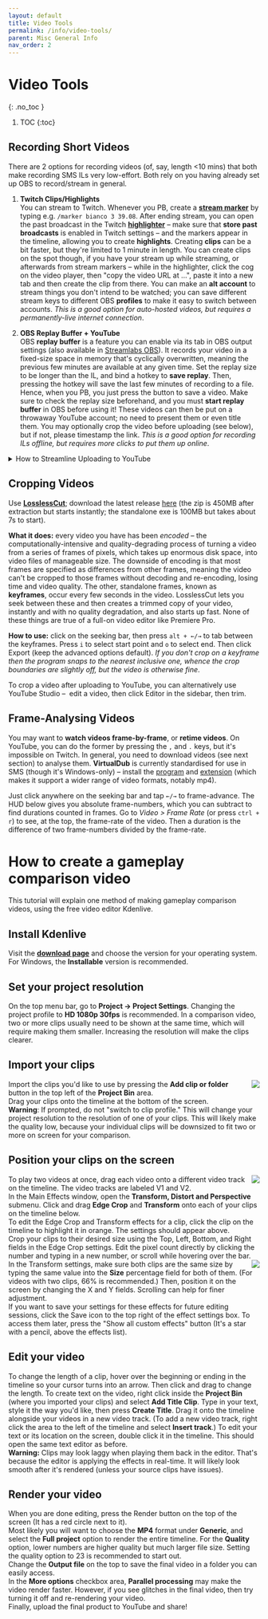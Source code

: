 ```yaml
---
layout: default
title: Video Tools
permalink: /info/video-tools/
parent: Misc General Info
nav_order: 2
---
```


# Video Tools
{: .no_toc }

1. TOC
{:toc}

## Recording Short Videos
There are 2 options for recording videos (of, say, length <10 mins) that both make recording SMS ILs very low-effort. Both rely on you having already set up OBS to record/stream in general.

1. **Twitch Clips/Highlights**  
You can stream to Twitch. Whenever you PB, create a [**stream marker**](https://help.twitch.tv/s/article/creating-highlights-and-stream-markers) by typing e.g. `/marker bianco 3 39.08`. After ending stream, you can open the past broadcast in the Twitch [**highlighter**](https://help.twitch.tv/s/article/creating-highlights-and-stream-markers) – make sure that **store past broadcasts** is enabled in Twitch settings – and the markers appear in the timeline, allowing you to create **highlights**. Creating **clips** can be a bit faster, but they're limited to 1 minute in length. You can create clips on the spot though, if you have your stream up while streaming, or afterwards from stream markers – while in the highlighter, click the cog on the video player, then "copy the video URL at ...", paste it into a new tab and then create the clip from there. You can make an **alt account** to stream things you don't intend to be watched; you can save different stream keys to different OBS **profiles** to make it easy to switch between accounts. *This is a good option for auto-hosted videos, but requires a permanently-live internet connection*.

2. **OBS Replay Buffer + YouTube**  
OBS **replay buffer** is a feature you can enable via its tab in OBS output settings (also available in [Streamlabs OBS](https://streamlabs.com/content-hub/post/instant-replays-in-streamlabs-obs)). It records your video in a fixed-size space in memory that's cyclically overwritten, meaning the previous few minutes are available at any given time. Set the replay size to be longer than the IL, and bind a hotkey to **save replay**. Then, pressing the hotkey will save the last few minutes of recording to a file. Hence, when you PB, you just press the button to save a video. Make sure to check the replay size beforehand, and you must **start replay buffer** in OBS before using it! These videos can then be put on a throwaway YouTube account; no need to present them or even title them. You may optionally crop the video before uploading (see below), but if not, please timestamp the link. *This is a good option for recording ILs offline, but requires more clicks to put them up online*.

<details>
<summary markdown="span"> How to Streamline Uploading to YouTube </summary> {: .text-delta }

To streamline uploading clips to YouTube, edit a few default settings. In [YouTube Studio](https://studio.youtube.com/), click on Settings in the sidebar. Then in Channel > Advanced Settings, set your channel as "not made for kids", and in Upload Defaults, set Visibility to Public or Unlisted. Then, to upload videos, you can put them all in a folder and upload them all at the same time, but have to publish them one-by-one (by clicking Edit, selecting the third tab, then Publish). You receive a link each time you publish, ready to paste in a sheet.
</details>

## Cropping Videos
Use [**LosslessCut**](https://github.com/mifi/lossless-cut); download the latest release [here](https://github.com/mifi/lossless-cut/releases) (the zip is 450MB after extraction but starts instantly; the standalone exe is 100MB but takes about 7s to start).

**What it does:** every video you have has been *encoded* – the computationally-intensive and quality-degrading process of turning a video from a series of frames of pixels, which takes up enormous disk space, into video files of manageable size. The downside of encoding is that most frames are specified as differences from other frames, meaning the video can't be cropped to those frames without decoding and re-encoding, losing time and video quality. The other, standalone frames, known as **keyframes**, occur every few seconds in the video. LosslessCut lets you seek between these and then creates a trimmed copy of your video, instantly and with no quality degradation, and also starts up fast. None of these things are true of a full-on video editor like Premiere Pro.

**How to use:** click on the seeking bar, then press `alt + ←/→` to tab between the keyframes. Press `i` to select start point and `o` to select end. Then click Export (keep the advanced options default). *If you don't crop on a keyframe then the program snaps to the nearest inclusive one, whence the crop boundaries are slightly off, but the video is otherwise fine*.

To crop a video after uploading to YouTube, you can alternatively use YouTube Studio –  edit a video, then click Editor in the sidebar, then trim.

## Frame-Analysing Videos
You may want to **watch videos frame-by-frame**, or **retime videos**. On YouTube, you can do the former by pressing the `,` and `.` keys, but it's impossible on Twitch. In general, you need to download videos (see next section) to analyse them. **VirtualDub** is currently standardised for use in SMS (though it's Windows-only) – install the [program](http://virtualdub.sourceforge.net/) and [extension](https://codecpack.co/download/FFInputDriver.html) (which makes it support a wider range of video formats, notably mp4).

Just click anywhere on the seeking bar and tap `←/→` to frame-advance. The HUD below gives you absolute frame-numbers, which you can subtract to find durations counted in frames. Go to *Video > Frame Rate* (or press `ctrl + r`) to see, at the top, the frame-rate of the video. Then a duration is the difference of two frame-numbers divided by the frame-rate.

# How to create a gameplay comparison video
This tutorial will explain one method of making gameplay comparison videos, using the free video editor Kdenlive.  
## Install Kdenlive
Visit the **[download page](https://kdenlive.org/en/download/)** and choose the version for your operating system. For Windows, the **Installable** version is recommended.  
## Set your project resolution
On the top menu bar, go to **Project -> Project Settings**. Changing the project profile to **HD 1080p 30fps** is recommended. In a comparison video, two or more clips usually need to be shown at the same time, which will require making them smaller. Increasing the resolution will make the clips clearer.  
## Import your clips
<img align="right" src="https://imgur.com/LIctH9B.png"/> Import the clips you'd like to use by pressing the **Add clip or folder** button in the top left of the **Project Bin** area.  
Drag your clips onto the timeline at the bottom of the screen.  
**Warning**: If prompted, do not "switch to clip profile." This will change your project resolution to the resolution of one of your clips. This will likely make the quality low, because your individual clips will be downsized to fit two or more on screen for your comparison.  

## Position your clips on the screen  
<img align="right" src="https://imgur.com/UyZd2jJ.png"/> To play two videos at once, drag each video onto a different video track on the timeline. The video tracks are labeled V1 and V2.  
In the Main Effects window, open the **Transform, Distort and Perspective** submenu. Click and drag **Edge Crop** and **Transform** onto each of your clips on the timeline below.  
To edit the Edge Crop and Transform effects for a clip, click the clip on the timeline to highlight it in orange. The settings should appear above.  
Crop your clips to their desired size using the Top, Left, Bottom, and Right fields in the Edge Crop settings. Edit the pixel count directly by clicking the number and typing in a new number, or scroll while hovering over the bar.  
<img align="right" src="https://imgur.com/sc33ZLQ.png"/> In the Transform settings, make sure both clips are the same size by typing the same value into the **Size** percentage field for both of them. (For videos with two clips, 66% is recommended.) Then, position it on the screen by changing the X and Y fields. Scrolling can help for finer adjustment.  
If you want to save your settings for these effects for future editing sessions, click the Save icon to the top right of the effect settings box. To access them later, press the "Show all custom effects" button (It's a star with a pencil, above the effects list).  
## Edit your video
To change the length of a clip, hover over the beginning or ending in the timeline so your cursor turns into an arrow. Then click and drag to change the length.
To create text on the video, right click inside the **Project Bin** (where you imported your clips) and select **Add Title Clip**. Type in your text, style it the way you'd like, then press **Create Title**. Drag it onto the timeline alongside your videos in a new video track. (To add a new video track, right click the area to the left of the timeline and select **Insert track**.) To edit your text or its location on the screen, double click it in the timeline. This should open the same text editor as before.  
**Warning:** Clips may look laggy when playing them back in the editor. That's because the editor is applying the effects in real-time. It will likely look smooth after it's rendered (unless your source clips have issues).  
## Render your video
When you are done editing, press the Render button on the top of the screen (It has a red circle next to it).  
Most likely you will want to choose the **MP4** format under **Generic**, and select the **Full project** option to render the entire timeline. For the **Quality** option, lower numbers are higher quality but much larger file size. Setting the quality option to 23 is recommended to start out.   
Change the **Output file** on the top to save the final video in a folder you can easily access.  
In the **More options** checkbox area, **Parallel processing** may make the video render faster. However, if you see glitches in the final video, then try turning it off and re-rendering your video.  
Finally, upload the final product to YouTube and share!
